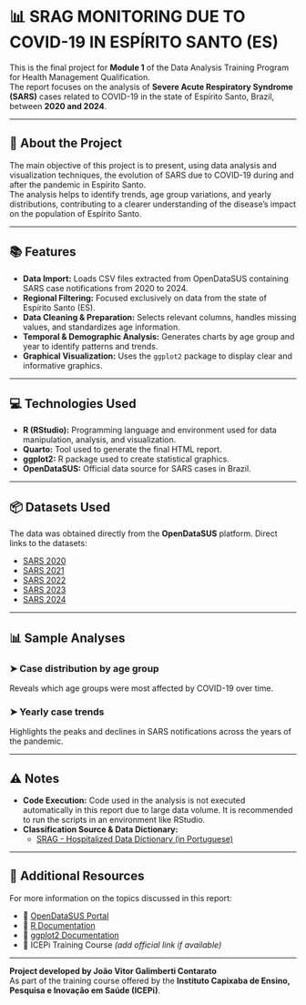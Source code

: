 # 📊 SRAG MONITORING DUE TO COVID-19 IN ESPÍRITO SANTO (ES)

This is the final project for **Module 1** of the Data Analysis Training Program for Health Management Qualification.  
The report focuses on the analysis of **Severe Acute Respiratory Syndrome (SARS)** cases related to COVID-19 in the state of Espírito Santo, Brazil, between **2020 and 2024**.

---

## 📖 About the Project

The main objective of this project is to present, using data analysis and visualization techniques, the evolution of SARS due to COVID-19 during and after the pandemic in Espírito Santo.  
The analysis helps to identify trends, age group variations, and yearly distributions, contributing to a clearer understanding of the disease’s impact on the population of Espírito Santo.

---

## 📚 Features

- **Data Import:** Loads CSV files extracted from OpenDataSUS containing SARS case notifications from 2020 to 2024.  
- **Regional Filtering:** Focused exclusively on data from the state of Espírito Santo (ES).  
- **Data Cleaning & Preparation:** Selects relevant columns, handles missing values, and standardizes age information.  
- **Temporal & Demographic Analysis:** Generates charts by age group and year to identify patterns and trends.  
- **Graphical Visualization:** Uses the `ggplot2` package to display clear and informative graphics.

---

## 💻 Technologies Used

- **R (RStudio):** Programming language and environment used for data manipulation, analysis, and visualization.  
- **Quarto:** Tool used to generate the final HTML report.  
- **ggplot2:** R package used to create statistical graphics.  
- **OpenDataSUS:** Official data source for SARS cases in Brazil.

---

## 📦 Datasets Used

The data was obtained directly from the **OpenDataSUS** platform. Direct links to the datasets:

- [SARS 2020](https://opendatasus.saude.gov.br/dataset/srag-2020)
- [SARS 2021](https://opendatasus.saude.gov.br/dataset/srag-2021-a-2024)
- [SARS 2022](https://opendatasus.saude.gov.br/dataset/srag-2021-a-2024)
- [SARS 2023](https://opendatasus.saude.gov.br/dataset/srag-2021-a-2024)
- [SARS 2024](https://opendatasus.saude.gov.br/dataset/srag-2021-a-2024)

---

## 📊 Sample Analyses

### ➤ **Case distribution by age group**
Reveals which age groups were most affected by COVID-19 over time.

### ➤ **Yearly case trends**
Highlights the peaks and declines in SARS notifications across the years of the pandemic.

---

## ⚠️ Notes

- **Code Execution:** Code used in the analysis is not executed automatically in this report due to large data volume. It is recommended to run the scripts in an environment like RStudio.  
- **Classification Source & Data Dictionary:**  
  - [SRAG - Hospitalized Data Dictionary (in Portuguese)](https://www.saude.ba.gov.br/wp-content/uploads/2021/06/Dicionario_de_Dados_SRAG_Hospitalizado_23.03.2021.pdf)

---

## 📘 Additional Resources

For more information on the topics discussed in this report:

- 🔗 [OpenDataSUS Portal](https://opendatasus.saude.gov.br/)
- 🔗 [R Documentation](https://www.r-project.org/)
- 🔗 [ggplot2 Documentation](https://ggplot2.tidyverse.org/)
- 🔗 ICEPi Training Course *(add official link if available)*

---

**Project developed by João Vitor Galimberti Contarato**  
As part of the training course offered by the **Instituto Capixaba de Ensino, Pesquisa e Inovação em Saúde (ICEPi)**.
